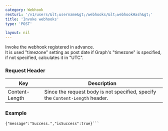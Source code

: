 ```yaml
---
category: Webhook
resturi: '/v1/users/&lt;username&gt;/webhooks/&lt;webhookHash&gt;'
title: 'Invoke webhooks'
type: 'POST'

layout: nil
---
```


Invoke the webhook registered in advance.<br>
It is used "timezone" setting as post date if Graph's "timezone" is specified, if not specified, calculates it in "UTC".

### Request Header

|Key|Description|
|---|---|
|Content-Length|Since the request body is not specified, specify the `Content-Length` header.|


### Example

```$ curl -X POST https://pixe.la/v1/users/a-know/webhooks/<webhookHash> -H 'Content-Length:0'
{"message":"Success.","isSuccess":true}```
